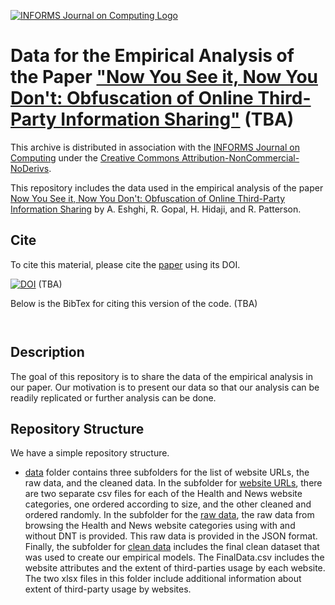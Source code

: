 [![INFORMS Journal on Computing Logo](https://INFORMSJoC.github.io/logos/INFORMS_Journal_on_Computing_Header.jpg)](https://pubsonline.informs.org/journal/ijoc)

# Data for the Empirical Analysis of the Paper ["Now You See it, Now You Don't: Obfuscation of Online Third-Party Information Sharing"](https://doi.org/) (TBA)

This archive is distributed in association with the [INFORMS Journal on Computing](https://pubsonline.informs.org/journal/ijoc) under the [Creative Commons Attribution-NonCommercial-NoDerivs](LICENSE).

This repository includes the data used in the empirical analysis of the paper
[Now You See it, Now You Don't: Obfuscation of Online Third-Party Information Sharing](https://doi.org/) by A. Eshghi, R. Gopal, H. Hidaji, and R. Patterson.


## Cite
To cite this material, please cite the [paper](https://doi.org/) using its DOI.

[![DOI](https://zenodo.org/badge/)](https://zenodo.org/badge/latestdoi/) (TBA)

Below is the BibTex for citing this version of the code. (TBA)

```


```

## Description

The goal of this repository is to share the data of the empirical analysis in our paper. Our motivation is to present our data so that our analysis can be readily replicated or further analysis can be done.

## Repository Structure
We have a simple repository structure.

- [data](data) folder contains three subfolders for the list of website URLs, the raw data, and the cleaned data. In the subfolder for [website URLs](data/Websites_URLs), there are two separate csv files for each of the Health and News website categories, one ordered according to size, and the other cleaned and ordered randomly. In the subfolder for the [raw data](data/Raw_Data), the raw data from browsing the Health and News website categories using with and without DNT is provided. This raw data is provided in the JSON format. Finally, the subfolder for [clean data](data/Clean_Data) includes the final clean dataset that was used to create our empirical models. The FinalData.csv includes the website attributes and the extent of third-parties usage by each website. The two xlsx files in this folder include additional information about extent of third-party usage by websites.

